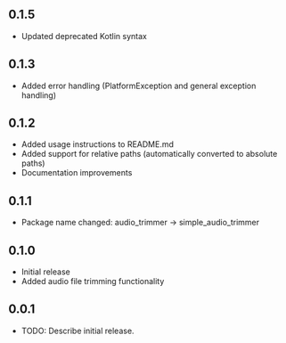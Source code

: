 ## 0.1.5

* Updated deprecated Kotlin syntax

## 0.1.3

* Added error handling (PlatformException and general exception handling)

## 0.1.2

* Added usage instructions to README.md
* Added support for relative paths (automatically converted to absolute paths)
* Documentation improvements

## 0.1.1

* Package name changed: audio_trimmer → simple_audio_trimmer

## 0.1.0

* Initial release
* Added audio file trimming functionality

## 0.0.1

* TODO: Describe initial release.
